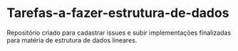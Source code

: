 # Tarefas-a-fazer-estrutura-de-dados
Repositório criado para cadastrar issues e subir implementações finalizadas para matéria de estrutura de dados lineares.
